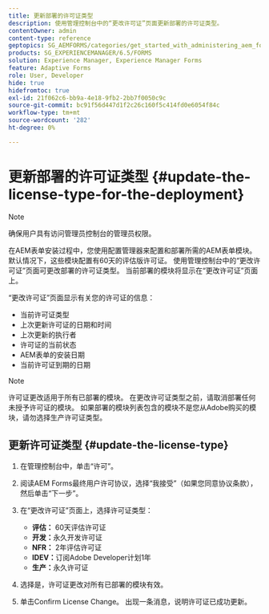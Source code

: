 ```yaml
---
title: 更新部署的许可证类型
description: 使用管理控制台中的“更改许可证”页面更新部署的许可证类型。
contentOwner: admin
content-type: reference
geptopics: SG_AEMFORMS/categories/get_started_with_administering_aem_forms_on_jee
products: SG_EXPERIENCEMANAGER/6.5/FORMS
solution: Experience Manager, Experience Manager Forms
feature: Adaptive Forms
role: User, Developer
hide: true
hidefromtoc: true
exl-id: 21f062c6-bb9a-4e18-9fb2-2bb7f0050c9c
source-git-commit: bc91f56d447d1f2c26c160f5c414fd0e6054f84c
workflow-type: tm+mt
source-wordcount: '282'
ht-degree: 0%

---
```


# 更新部署的许可证类型 {#update-the-license-type-for-the-deployment}

>[!NOTE]
> 
> 确保用户具有访问管理员控制台的管理员权限。

在AEM表单安装过程中，您使用配置管理器来配置和部署所需的AEM表单模块。 默认情况下，这些模块配置有60天的评估版许可证。 使用管理控制台中的“更改许可证”页面可更改部署的许可证类型。 当前部署的模块将显示在“更改许可证”页面上。

“更改许可证”页面显示有关您的许可证的信息：

* 当前许可证类型
* 上次更新许可证的日期和时间
* 上次更新的执行者
* 许可证的当前状态
* AEM表单的安装日期
* 当前许可证到期的日期

>[!NOTE]
>
>许可证更改适用于所有已部署的模块。 在更改许可证类型之前，请取消部署任何未授予许可证的模块。 如果部署的模块列表包含的模块不是您从Adobe购买的模块，请勿选择生产许可证类型。

## 更新许可证类型 {#update-the-license-type}

1. 在管理控制台中，单击“许可”。
1. 阅读AEM Forms最终用户许可协议，选择“我接受”（如果您同意协议条款），然后单击“下一步”。
1. 在“更改许可证”页面上，选择许可证类型：

   * **评估：** 60天评估许可证
   * **开发：**&#x200B;永久开发许可证
   * **NFR：** 2年评估许可证
   * **IDEV：**&#x200B;订阅Adobe Developer计划1年
   * **生产：**&#x200B;永久许可证

1. 选择是，许可证更改对所有已部署的模块有效。
1. 单击Confirm License Change。 出现一条消息，说明许可证已成功更新。
